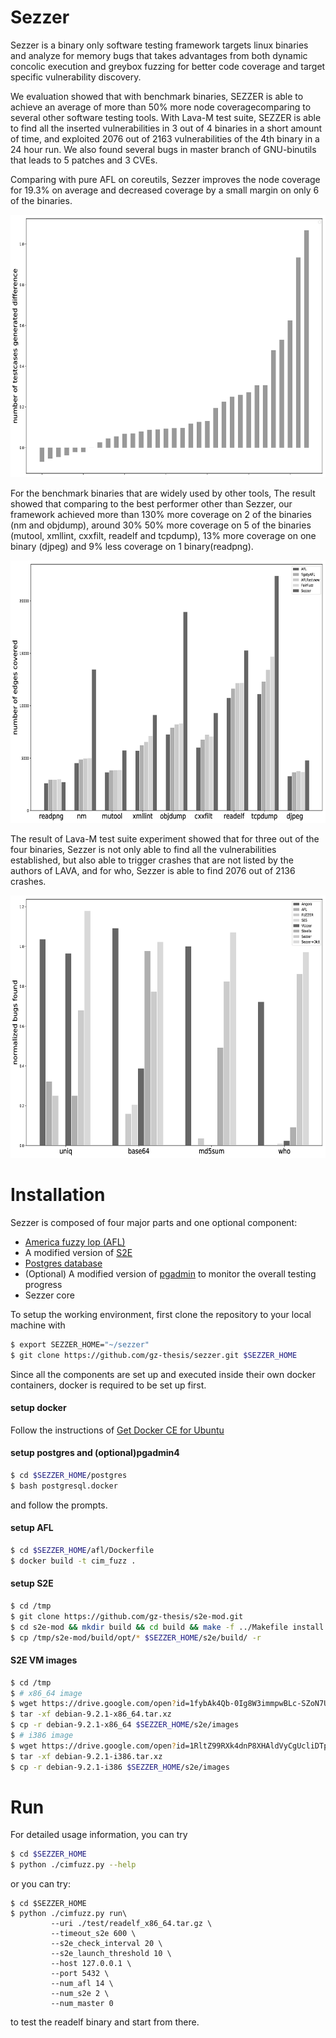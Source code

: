 # Sezzer

Sezzer is a binary only software testing framework targets linux binaries and analyze for memory bugs that takes advantages from both dynamic concolic execution and greybox fuzzing for better code coverage and target specific vulnerability discovery.

We evaluation showed that with benchmark binaries, SEZZER is able to achieve an average of more than 50% more node coveragecomparing to several other software testing tools. With Lava-M test suite, SEZZER is able to find all the inserted vulnerabilities in 3 out of 4 binaries in a short amount of time, and exploited 2076 out of 2163 vulnerabilities of the 4th binary in a 24 hour run. We also found several bugs in master branch of GNU-binutils that leads to 5 patches and 3 CVEs.

Comparing with pure AFL on coreutils, Sezzer improves the node coverage for 19.3% on average and decreased coverage by a small margin on only 6 of the binaries.

<img src="https://github.com/gz-thesis/sezzer/raw/master/test/test.png" width="660" height="420">

For the benchmark binaries that are widely used by other tools, The result showed that comparing to the best performer other than Sezzer, our framework achieved more than 130% more coverage on 2 of the binaries (nm and objdump), around 30% 50% more coverage on 5 of the binaries (mutool, xmllint, cxxfilt, readelf and tcpdump), 13% more coverage on one binary (djpeg)
and 9% less coverage on 1 binary(readpng).

<img src="https://github.com/gz-thesis/sezzer/raw/master/test/bench.png" width="660" height="420">

The result of Lava-M test suite experiment showed that for three out of the four binaries, Sezzer is not only able to
find all the vulnerabilities established, but also able to trigger crashes that are not listed
by the authors of LAVA, and for who, Sezzer is able to find 2076 out of 2136 crashes.

<img src="https://github.com/gz-thesis/sezzer/raw/master/test/lava.png" width="660" height="420">


# Installation

Sezzer is composed of four major parts and one optional component:

 - [America fuzzy lop (AFL)](http://lcamtuf.coredump.cx/afl/)
 - A modified version of [S2E](https://github.com/s2e)
 - [Postgres database](https://github.com/postgres/postgres)
 - (Optional) A modified version of [pgadmin](https://github.com/postgres/pgadmin4) to monitor the overall testing progress
 - Sezzer core

To setup the working environment, first clone the repository to your local machine with
```sh
$ export SEZZER_HOME="~/sezzer"
$ git clone https://github.com/gz-thesis/sezzer.git $SEZZER_HOME
```


Since all the components are set up and executed inside their own docker containers, docker is required to be set up first.
#### setup docker
Follow the instructions of [Get Docker CE for Ubuntu](https://docs.docker.com/install/linux/docker-ce/ubuntu/)

#### 


#### setup postgres and (optional)pgadmin4
```sh
$ cd $SEZZER_HOME/postgres
$ bash postgresql.docker
```
and follow the prompts.

#### setup AFL
```sh
$ cd $SEZZER_HOME/afl/Dockerfile
$ docker build -t cim_fuzz .
```

#### setup S2E
```sh
$ cd /tmp
$ git clone https://github.com/gz-thesis/s2e-mod.git
$ cd s2e-mod && mkdir build && cd build && make -f ../Makefile install
$ cp /tmp/s2e-mod/build/opt/* $SEZZER_HOME/s2e/build/ -r
```

#### S2E VM images
```sh
$ cd /tmp
$ # x86_64 image
$ wget https://drive.google.com/open?id=1fybAk4Qb-0Ig8W3immpwBLc-SZoN7UUh -O debian-9.2.1-x86_64.tar.xz
$ tar -xf debian-9.2.1-x86_64.tar.xz
$ cp -r debian-9.2.1-x86_64 $SEZZER_HOME/s2e/images
$ # i386 image
$ wget https://drive.google.com/open?id=1RltZ99RXk4dnP8XHAldVyCgUcliDTplY -O debian-9.2.1-i386.tar.xz
$ tar -xf debian-9.2.1-i386.tar.xz
$ cp -r debian-9.2.1-i386 $SEZZER_HOME/s2e/images
```


# Run
For detailed usage information, you can try
```bash
$ cd $SEZZER_HOME
$ python ./cimfuzz.py --help
```

or you can try:
```
$ cd $SEZZER_HOME
$ python ./cimfuzz.py run\
         --uri ./test/readelf_x86_64.tar.gz \
         --timeout_s2e 600 \
         --s2e_check_interval 20 \
         --s2e_launch_threshold 10 \
         --host 127.0.0.1 \
         --port 5432 \
         --num_afl 14 \
         --num_s2e 2 \
         --num_master 0 
```
to test the readelf binary and start from there.





[coreutils]: https://github.com/gz-thesis/sezzer/raw/master/test/test.png "Coreutils result"
[benchmark]: https://github.com/gz-thesis/sezzer/raw/master/test/bench.png "Benchmark result"
[lava]: https://github.com/gz-thesis/sezzer/raw/master/test/lava.png "LAVA-M result"

